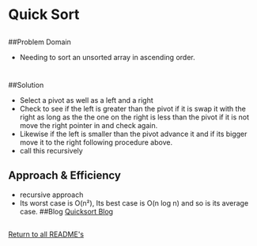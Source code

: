 # Quick Sort

##
##Problem Domain
* Needing to sort an unsorted array in ascending order.
#
##Solution
* Select a pivot as well as a left and a right
* Check to see if the left is greater than the pivot if it is swap it with the right as long as the the one on the right is less than the pivot if it is not move the right pointer in and check again.
* Likewise if the left is smaller than the pivot advance it and if its bigger move it to the right following procedure above.
* call this recursively

## Approach & Efficiency
* recursive approach
* Its worst case is O(n²), Its best case is O(n log n) and so is its average case.
##Blog
[Quicksort Blog](../blogs/quickSortBlog.md)

##

[Return to all README's](../../../../../README.md)